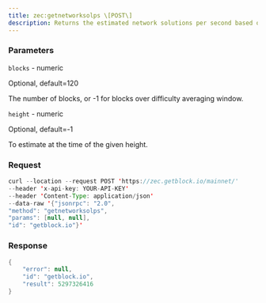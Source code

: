 ```yaml
---
title: zec:getnetworksolps \[POST\]
description: Returns the estimated network solutions per second based on the last nblocks.Pass in \[blocks\] to override number of blocks, -1 specifies overdifficulty averaging window.Pass in \[height\] to estimate the network speed at the time when acertain block was found.
---
```


### Parameters


`blocks` - numeric

Optional, default=120

The number of blocks, or -1 for blocks over difficulty averaging window.

`height` - numeric

Optional, default=-1

To estimate at the time of the given height.

### Request

``` java
curl --location --request POST 'https://zec.getblock.io/mainnet/' 
--header 'x-api-key: YOUR-API-KEY' 
--header 'Content-Type: application/json' 
--data-raw '{"jsonrpc": "2.0",
"method": "getnetworksolps",
"params": [null, null],
"id": "getblock.io"}'
```

###  Response

``` java
{
    "error": null,
    "id": "getblock.io",
    "result": 5297326416
}
```

